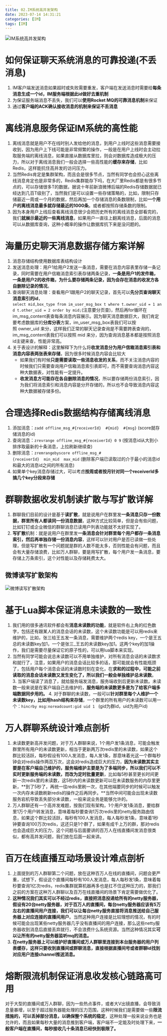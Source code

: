 ```yaml
---
title: 02.IM系统高并发架构
date: 2023-07-14 14:31:21
categories: [IM]
tags: [IM]
---
```


![IM系统高并发架构](https://objectstorage.us-phoenix-1.oraclecloud.com/n/axdikqaqm3dc/b/bucket1/o/IT%2FIM%2FIM%E7%B3%BB%E7%BB%9F%E9%AB%98%E5%B9%B6%E5%8F%91%E6%9E%B6%E6%9E%84.png)

# 如何保证聊天系统消息的可靠投递(不丢消息)

1. IM客户端发送消息如果超时或失败需要重发，客户端在发送消息时需要给**每条消息生成一个id，IM服务端根据此id做好去重机制**
2. 为保证服务端消息不丢失，我们可以**使用Rocket MQ的可靠消息机制**来保证
3. 通过**客户端的ACK确认接收消息的机制来保证不丢消息**

# 离线消息服务保证IM系统的高性能

1. 离线消息就是用户不在线时别人发给他的消息，到用户上线时这些消息需要接收到，因为用户上下线可能是非常频繁的操作，一般是在用户上线时会主动拉取服务端的离线消息，如果直接从数据库里拉，则会对数据库造成极大的压力，所以对于离线消息我们一般会选择一些高性能的**缓存来存储**，比如Redis，这样能抗住高并发的访问压力。
2. 当然Redis肯定是集群架构，而且会是很多节点，当然有同学也会担心这些离线消息肯定也是非常多的，Redis集群能存下吗，在大厂里Redis都是有很多节点的，可以存储很多T的数据，据说十年前新浪微博后端的Redis存储数据就已经达到几百T级别了，当然我们是可以设置一些存储策略的，比如，限制只存储最近一周或一个月的数据，然后再加一个存储消息的条数限制，比如**一个用户的离线消息最多就存储最近的1000条**。或者都按照存储条数的限制。
3. 因为本身用户上线后查看离线消息很少会把历史所有的离线消息全部看完的，我们**就展示最近的一些离线消息**，如果用户一直往上翻离线消息，后面的消息可以从数据库查询，这种小概率的操作让数据库抗下来是没问题的。

# 海量历史聊天消息数据存储方案详解

1. 消息存储结构使用数据库表结构设计
2. 发送消息处理：用户1给用户2发送一条消息，需要在消息内容表里存储一条记录，同时需要在用户信箱消息索引表存储两条记录，**一条是用户1的发件箱，一条是用户2的收件箱，为什么要存储两条记录，因为会存在消息的收发方各自删除记录的情况**。
3. 查询聊天消息处理：查看用户1跟用户2的聊天记录，首先可以**先分页查询聊天消息索引的id**，`select mid,box_type from im_user_msg_box t where t.owner_uid = 1 and t.other_uid = 2 order by mid;`(注意要分页查)，然后再for循环在im_msg_content表查每条消息内容展示。因为聊天消息数据巨大，我们肯定要考虑数据库的**分库分表**方案，im_user_msg_box表我们可以按照 owner_uid 来分，这样我们正常的聊天记录查询是不需要跨表查询的，im_msg_content表我们可以按照 mid 来分，因为查询消息基本都是按照消息id主键来查，性能非常高。
4. 关于表设计的解释：这里解释下为什么将**收发消息分为用户信箱消息索引表和消息内容表两张表来存储**，因为很多时候消息内容会比较大
   * 如果我们有时候**只是需要读取一些消息收发的关系**，而不关注消息内容的时候我们只需要查询用户信箱消息索引表即可，而不需要查询消息内容这种大数据表，对性能有一定提升。
   * **收发消息方可能存在各自删除消息的情况**，所以要存储两份消息索引，因为我们将消息索引和消息内容是分开存储的，所以也不会导致消息内容这种大数据被存储多份。

# 合理选择Redis数据结构存储离线消息

1. 添加消息：`zadd offline_msg_#{receiverId}  #{mid}  #{msg}` (score就存储消息的id)
2. 查询消息：`zrevrange offline_msg_#{receiverId} 0 9` (按消息id从大到小排序取最新的十条消息，上拉刷新继续查)
3. 删除消息：`zremrangebyscore offline_msg_#{receiverId}  min_mid  max_mid` (删除客户端已读取过的介于最小的消息id和最大的消息id之间的所有消息)
4. 如果单个key消息存储过大，可以考虑**按周或者按月针对同一个receiverId多搞几个key分段来存储**

# 群聊数据收发机制读扩散与写扩散详解

1. 群聊我们目前的设计是基于**读扩散**，就是说用户在群里发**一条消息只存一份数据，群里所有人都读同一份消息数据**，这种方式比较简单，但是会有些问题，比如钉钉或企业微信的群聊消息已读用户列表功能就不太好实现了。
2. **写扩散**机制：就是说用户在群里发**一条消息会针对群里每个用户都存一条消息索引，然后再单独存储一份消息内容**，这样可以针对用户是否已读做一些处理，但是写扩散有一个问题就是群的人数不能太多，否则性能会有问题，而且会有大量存储浪费，比如万人群聊，要是用写扩散，每个用户发一条消息，要存储上万条索引，这个对性能以及存储耗费太大。

## 微博读写扩散架构

![微博读写扩散架构](https://objectstorage.us-phoenix-1.oraclecloud.com/n/axdikqaqm3dc/b/bucket1/o/IT%2FIM%2F%E5%BE%AE%E5%8D%9A%E8%AF%BB%E5%86%99%E6%89%A9%E6%95%A3%E6%9E%B6%E6%9E%84.jpg)


# 基于Lua脚本保证消息未读数的一致性

1. 我们用的很多通讯软件都会有**消息未读数的功能**，就是软件右上角的红色数字，包括还有跟某人的消息会话的未读数，这个未读数功能是可以用redis来维护的，比如，张三给王五发一条消息，需要维护两个redis key，一个是王五总的未读数key加1，一个是张三_王五的未读数key加1。这两个key的加1操作，我们是需要尽量保证它的原子性的，可以用lua脚本来实现。
2. 当然有同学可能会说总未读数可以不用单独维护，对所有消息会话的未读数求和就行了，注意，如果用户的消息会话比较多的话，那可能就会有性能瓶颈了，包括用户每个消息会话的未读数时刻在变化，在**求和的过程中，可能之前读取的消息会话未读数又发生变化了，所以我们一般会单独维护总未读数**。
3. 当客户端读了消息了，就给服务端发消息，服务端收到后更新未读数。未读数一般来说是在客户端自己去维护的，**服务端的未读数更多是为了给客户端多端数据同步用的。**
4. 对于群聊的未读数，一般可以**针对群里每个人维护一个未读数key，比如用hash结构来存储**，一个群里的所有用户的未读数可以用一个：`hincrby msg:noreadcount:gid uid 1`   (gid为群id，uid为用户id)

# 万人群聊系统设计难点剖析

1. 未读数更新高并发问题，对于万人群聊来说，1个用户发1条消息，可能会触发群里所有用户的未读数更新，相当于更新两万次redis里的未读数，如果这个群比较活跃，每秒假设有100人发消息，每人发1条，那意味着光这一个群每秒钟会对redis操作两百万次，这会对redis造成巨大的压力，**因为未读数其实主要是在客户端自己维护的，服务端维护主要是为了多端同步，所以我们可以不实时更新服务端的未读数，而改为定时批量更新**，比如每5秒甚至更长时间更新一次redis里的未读数，这5秒内的未读数更新可以在未读数服务的内存里更新，**到了5秒了，再统一往redis里刷一次，在其他端要同步的时候可以触发一次内存未读数刷新redis的操作之后再同步。**当然中间可能会出现未读数服务宕机导致丢失部分未读数，一般来说业务是能够允许的。
2. 万人群聊还有一个高并发难题，按我们现有架构，1个用户发1条消息，要给群里1万个用户转发消息，意味着每秒要查询1万次redis里的netty服务路由信息，如果这个群比较活跃，每秒有100人发消息，每人每秒发1条，意味着1秒钟要查询100万次redis，这还只是1个群了，如果有成千上万的群，那对redis也会造成巨大的压力，这个问题与后面要讲的百万人在线直播间发消息很类似，都有高并发问题，我们放在后面一起来讲。

# 百万在线直播互动场景设计难点剖析

1. 上面提到的万人群聊第二个问题，放在这种百万人在线的直播间，问题会更严重，试想下，假设这个直播间每秒有100人发消息，每人每秒发1条，意味着每秒要查询1亿次redis，redis集群就算机器再多也是扛不住这种压力的，那我们之前的方案在这种万人群聊以及百万在线直播间的场景下肯定需要做优化了。
2. **这种情况我们其实可以不经过redis，直接把消息投递给所有的netty服务器，假设有20台netty服务器，对于百万人的直播间，每台netty服务器应该有5万左右的直播间用户连接，我们可以让每台netty服务直接将消息推送给自己服务器上对应连接的直播间用户**。当然这种用户连接是比较理想的情况，有的时候可能会出现某些netty服务器几乎没有直播间的用户连接，那么这些netty服务器收到消息后直接丢弃就行，不会浪费什么系统资源。当然这种情况其实**可以让所有的netty服务器监听mq的消息。**
3. **在netty服务器上可以维护好直播间或万人群聊里连接到本台服务器的用户列表缓存，这样只要收到直播间或群聊消息，直接根据直播间号或者群聊id找到对应用户连接channel推送消息。**

# 熔断限流机制保证消息收发核心链路高可用

对于大型的直播间或万人群聊，因为一些热点事件，或者大V出镜直播，会导致消息量暴增，以至于超过服务器能处理的压力范围，这种时候我们是需要做一些**限流措施的，可以丢掉部分消息，以确保整个系统的稳定**，这种处理一般来说业务也是允许的，而且如果每秒大量的消息推到客户端，客户端不一定能及时处理下来，**一般客户端在直播间，每秒接收几十条消息已经快到极限了。**


